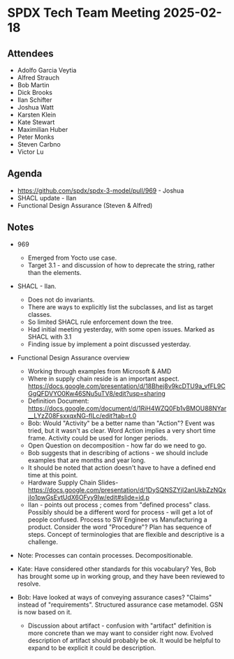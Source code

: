 # SPDX Tech Team Meeting 2025-02-18

## Attendees

- Adolfo Garcia Veytia
- Alfred Strauch
- Bob Martin
- Dick Brooks
- Ilan Schifter
- Joshua Watt
- Karsten Klein
- Kate Stewart
- Maximilian Huber
- Peter Monks
- Steven Carbno
- Victor Lu

## Agenda

- https://github.com/spdx/spdx-3-model/pull/969 - Joshua
- SHACL update - Ilan
- Functional Design Assurance (Steven & Alfred)

## Notes

- 969
   - Emerged from Yocto use case.
   - Target 3.1 - and discussion of how to deprecate the string, rather than the elements.

- SHACL - Ilan.
   - Does not do invariants. 
   - There are ways to explicitly list the subclasses, and list as target classes. 
   - So limited SHACL rule enforcement down the tree.
   - Had initial meeting yesterday,  with some open issues.   Marked as SHACL with 3.1
   - Finding issue by implement a point discussed yesterday.
   
- Functional Design Assurance overview
  - Working through examples from Microsoft & AMD
  - Where in supply chain reside is an important aspect. 
  https://docs.google.com/presentation/d/18Bhej8v9kcDTU9a_vfFL9CGgQFDVYO0Kw46SNu5uTV8/edit?usp=sharing
  - Definition Document:  https://docs.google.com/document/d/1RiH4WZQ0Fb1vBMOU88NYar__LYzZ08FsxxqxNG-fILc/edit?tab=t.0
  - Bob: Would "Activity" be a better name than "Action"?   Event was tried, but it wasn't as clear.    Word Action implies a very short time frame.    Activity could be used for longer periods.
  - Open Question on decomposition - how far do we need to go. 
  - Bob suggests that in describing of actions - we should include examples that are months and year long. 
  - It should be noted that action doesn't have to have a defined end time at this point. 
  - Hardware Supply Chain Slides- https://docs.google.com/presentation/d/1DySQNSZYjl2anUkbZzNQxjIo1pwGsEvtUdX6OFyy9Iw/edit#slide=id.p
  - Ilan - points out process ;  comes from "defined process" class.    Possibly should be a different word for process - will get a lot of people confused.   Process to SW Engineer vs Manufacturing a product.   Consider the word "Procedure"?   Plan has sequence of steps.   Concept of terminologies that are flexible and descriptive is a challenge. 
- Note:  Processes can contain processes.   Decompositionable. 
- Kate: Have considered other standards for this vocabulary?   Yes, Bob has brought some up in working group, and they have been reviewed to resolve.
- Bob: Have looked at ways of conveying assurance cases?   "Claims" instead of "requirements".    Structured assurance case metamodel.  GSN is now based on it. 
  - Discussion about artifact - confusion with "artifact" definition is more concrete than we may want to consider right now.    Evolved description of artifact should probably be ok.   It would be helpful to expand to be explicit it could be description.
